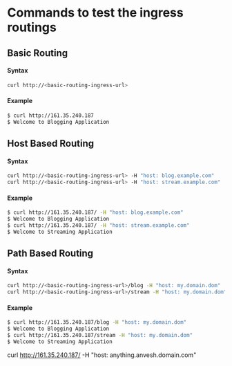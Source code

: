 # Commands to test the ingress routings   

## Basic Routing  
#### Syntax  
```bash
curl http://<basic-routing-ingress-url>
```  
#### Example  
```bash
$ curl http://161.35.240.187
$ Welcome to Blogging Application

```  

## Host Based Routing  
#### Syntax  
```bash
curl http://<basic-routing-ingress-url> -H "host: blog.example.com"
curl http://<basic-routing-ingress-url> -H "host: stream.example.com"
```  
#### Example  
```bash
$ curl http://161.35.240.187/ -H "host: blog.example.com"
$ Welcome to Blogging Application  
$ curl http://161.35.240.187/ -H "host: stream.example.com"  
$ Welcome to Streaming Application  
```  

## Path Based Routing  
#### Syntax  
```bash
curl http://<basic-routing-ingress-url>/blog -H "host: my.domain.dom"
curl http://<basic-routing-ingress-url>/stream -H "host: my.domain.dom"
```  
#### Example  
```bash
$ curl http://161.35.240.187/blog -H "host: my.domain.dom"
$ Welcome to Blogging Application  
$ curl http://161.35.240.187/stream -H "host: my.domain.dom"  
$ Welcome to Streaming Application  
```  


curl http://161.35.240.187/ -H "host: anything.anvesh.domain.com"